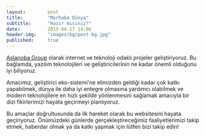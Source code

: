 ```yaml
---
layout:        post
title:         "Merhaba Dünya"
subtitle:      "Hazır mısınız?"
date:          2015-04-17 14:06
header-img:    "images/bg/post-bg.jpg"
published:     true
---
```


[Aslanoba Group][01] olarak internet ve teknoloji odaklı projeler geliştiriyoruz.
Bu bağlamda, yazılım teknolojileri ve geliştiricilerinin ne kadar önemli
olduğunu iyi biliyoruz.

Amacımız, geliştirici eko-sistemi'ne elimizden geldiği kadar çok katkı yapabilmek,
dünya ile daha iyi entegre olmasına yardımcı olabilmek ve modern teknolojilere
en hızlı şekilde yönlenmesini sağlamak amacıyla bir dizi fikirlerimizi hayata
geçirmeyi planlıyoruz.

Bu amaçlar doğrultusunda da ilk hareket olarak bu websitesini hayata geçiriyoruz.
Önümüzdeki günlerde gerçekleştireceğimiz faaliyetlerimizi takip etmek, haberdar
olmak ya da katkı yapmak için lütfen bizi takip edin!


[01]: http://www.aslanobagroup.com/